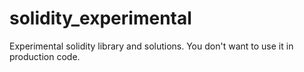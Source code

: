 # solidity_experimental
Experimental solidity library and solutions. You don't want to use it in production code.

